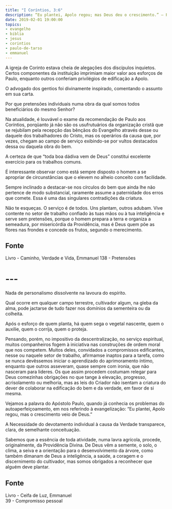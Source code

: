 ```yaml
---
title: "I Coríntios, 3:6"
description: “Eu plantei, Apolo regou; mas Deus deu o crescimento.” — Paulo
date: 2019-02-01 19:00:00
topics: 
- evangelho
- biblia
- jesus
- corintios
- paulo-de-tarso
- emmanuel
---
```


A igreja de Corinto estava cheia de alegações dos discípulos inquietos.
Certos componentes da instituição imprimiam maior valor aos esforços de
Paulo, enquanto outros conferiam privilégios de edificação a Apolo.

O advogado dos gentios foi divinamente inspirado, comentando o assunto
em sua carta.

Por que pretensões individuais numa obra da qual somos todos
beneficiários do mesmo Senhor?

Na atualidade, é louvável o exame da recomendação de Paulo aos
Coríntios, porqüanto já não são os usufrutuários da organização cristã que se
rejubilam pela recepção das bênçãos do Evangelho através desse ou daquele
dos trabalhadores do Cristo, mas os operários da causa que, por vezes,
chegam ao campo de serviço exibindo-se por vultos destacados dessa ou
daquela obra do bem.

A certeza de que “toda boa dádiva vem de Deus” constitui excelente
exercício para os trabalhos comuns.

É interessante observar como está sempre disposto o homem a se apropriar de
circunstâncias que o elevem no alheio conceito com facilidade.

Sempre inclinado a destacar-se nos círculos do bem que ainda lhe não pertence de
modo substancial, raramente assume a paternidade dos erros que comete. Essa é
uma das singulares contradições da criatura.

Não te esqueças. O serviço é de todos. Uns plantam, outros adubam. Vive contente
no setor de trabalho confiado às tuas mãos ou à tua inteligência e serve sem
pretensões, porque o homem prepara a terra e organiza a semeadura, por
misericórdia da Providência, mas é Deus quem põe as flores nas frondes e concede
os frutos, segundo o merecimento.


## Fonte
Livro - Caminho, Verdade e Vida, Emmanuel
138 - Pretensões


# ---

Nada de personalismo dissolvente na lavoura do espírito.

Qual ocorre em qualquer campo terrestre, cultivador algum, na gleba da alma,
pode jactarse de tudo fazer nos domínios da sementeira ou da colheita.

Após o esforço de quem planta, há quem sega o vegetal nascente, quem o auxilie,
quem o corrija, quem o proteja.

Pensando, porém, no impositivo da descentralização, no serviço espiritual,
muitos companheiros fogem à iniciativa nas construções de ordem moral que nos
competem. Muitos deles, convidados a compromissos edificantes, nesse ou naquele
setor de trabalho, afirmamse inaptos para a tarefa, como se nunca devêssemos
iniciar o aprendizado do aprimoramento íntimo, enquanto que outros asseveram,
quase sempre com ironia, que não nasceram para lideres. Os que assim procedem
costumam relegar para Deus comezinhas obrigações no que tange à elevação,
progresso, acrisolamento ou melhoria, mas as leis do Criador não isentam a
criatura do dever de colaborar na edificação do bem e da verdade, em favor de si
mesma.

Vejamos a palavra do Apóstolo Paulo, quando já conhecia os problemas do
autoaperfeiçoamento, em nos referindo à evangelização: “Eu plantei, Apolo regou,
mas o crescimento veio de Deus.”

A Necessidade do devotamento individual à causa da Verdade transparece, clara, de
semelhante conceituação.

Sabemos que a essência de toda atividade, numa lavra agrícola, procede,
originalmente, da Providência Divina. De Deus vêm a semente, o solo, o clima, a
seiva e a orientação para o desenvolvimento da árvore, como também dimanam de
Deus a inteligência, a saúde, a coragem e o discernimento do cultivador, mas
somos obrigados a reconhecer que alguém deve plantar.


## Fonte
Livro - Ceifa de Luz, Emmanuel  
39 - Compromisso pessoal
